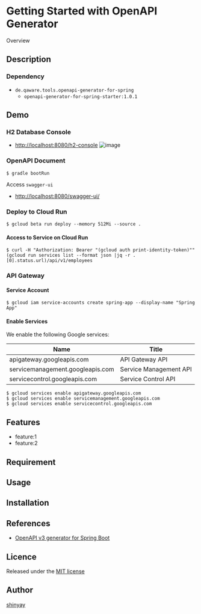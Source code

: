 # Getting Started with OpenAPI Generator

Overview

## Description
### Dependency
- `de.qaware.tools.openapi-generator-for-spring`
  - `openapi-generator-for-spring-starter:1.0.1`

## Demo
### H2 Database Console
- [http://localhost:8080/h2-console](http://localhost:8080/h2-console)
![image](https://user-images.githubusercontent.com/3072734/107363278-41608400-6b1d-11eb-99d9-c280bf512f6f.png)

### OpenAPI Document
```shell script
$ gradle bootRun
```
Access `swagger-ui`
- [http://localhost:8080/swagger-ui/](http://localhost:8080/swagger-ui/)

### Deploy to Cloud Run
```shell script
$ gcloud beta run deploy --memory 512Mi --source .
```

#### Access to Service on Cloud Run
```shell script
$ curl -H "Authorization: Bearer "(gcloud auth print-identity-token)"" (gcloud run services list --format json |jq -r .[0].status.url)/api/v1/employees
```

### API Gateway
#### Service Account
```shell script
$ gcloud iam service-accounts create spring-app --display-name "Spring App"

```

#### Enable Services
We enable the following Google services:

|Name|Title|
|----|-----|
|apigateway.googleapis.com|API Gateway API|
|servicemanagement.googleapis.com|Service Management API|
|servicecontrol.googleapis.com|Service Control API|

```shell script
$ gcloud services enable apigateway.googleapis.com
$ gcloud services enable servicemanagement.googleapis.com
$ gcloud services enable servicecontrol.googleapis.com
```

## Features

- feature:1
- feature:2

## Requirement

## Usage

## Installation

## References
- [OpenAPI v3 generator for Spring Boot](https://github.com/qaware/openapi-generator-for-spring)

## Licence

Released under the [MIT license](https://gist.githubusercontent.com/shinyay/56e54ee4c0e22db8211e05e70a63247e/raw/34c6fdd50d54aa8e23560c296424aeb61599aa71/LICENSE)

## Author

[shinyay](https://github.com/shinyay)
